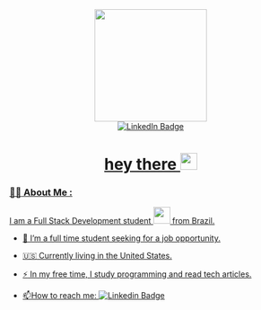 <div id="header" align="center">
  <img src="https://media.giphy.com/media/qT3NpahR7tGnOqqjng/giphy.gif" width="200"/>
  <div id="badges">
    <a href="https://www.linkedin.com/in/hannaboppe/">
    <img src="https://img.shields.io/badge/LinkedIn-blue?style=for-the-badge&logo=linkedin&logoColor=white" alt="LinkedIn Badge"/>
  </div>
  <h1>
    hey there
    <img src="https://media.giphy.com/media/hvRJCLFzcasrR4ia7z/giphy.gif" width="30px"/>
  </h1>
    
</div>
  
### :woman_technologist: About Me :

I am a Full Stack Development student <img src="https://media.giphy.com/media/WUlplcMpOCEmTGBtBW/giphy.gif" width="30"> from Brazil.

  - :telescope: I’m a full time student seeking for a job opportunity.

  - :us: Currently living in the United States.

  - :zap: In my free time, I study programming and read tech articles.

  - :mailbox:How to reach me: [![Linkedin Badge](https://img.shields.io/badge/-hboppe-blue?style=flat&logo=Linkedin&logoColor=white)](https://www.linkedin.com/in/hannaboppe/)




<!--
**hboppe/hboppe** is a ✨ _special_ ✨ repository because its `README.md` (this file) appears on your GitHub profile.

Here are some ideas to get you started:

- 🔭 I’m currently working on ...
- 🌱 I’m currently learning ...
- 👯 I’m looking to collaborate on ...
- 🤔 I’m looking for help with ...
- 💬 Ask me about ...
- 📫 How to reach me: ...
- 😄 Pronouns: ...
- ⚡ Fun fact: ...
-->
